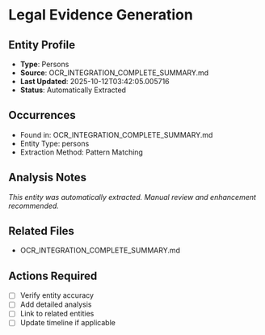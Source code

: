 # Legal Evidence Generation

## Entity Profile
- **Type**: Persons
- **Source**: OCR_INTEGRATION_COMPLETE_SUMMARY.md
- **Last Updated**: 2025-10-12T03:42:05.005716
- **Status**: Automatically Extracted

## Occurrences
- Found in: OCR_INTEGRATION_COMPLETE_SUMMARY.md
- Entity Type: persons
- Extraction Method: Pattern Matching

## Analysis Notes
*This entity was automatically extracted. Manual review and enhancement recommended.*

## Related Files
- OCR_INTEGRATION_COMPLETE_SUMMARY.md

## Actions Required
- [ ] Verify entity accuracy
- [ ] Add detailed analysis
- [ ] Link to related entities
- [ ] Update timeline if applicable
